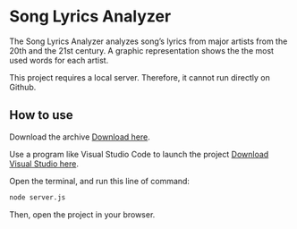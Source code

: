 # Song Lyrics Analyzer

The Song Lyrics Analyzer analyzes song’s lyrics from major artists from the 20th and the 21st century. A graphic representation shows the the most used words for each artist.

This project requires a local server. Therefore, it cannot run directly on Github.

## How to use 

Download the archive [Download here](https://valentinesenegas.github.io/CART451/final-project.zip).

Use a program like Visual Studio Code to launch the project [Download Visual Studio here](https://code.visualstudio.com/download).

Open the terminal, and run this line of command:

```bash
node server.js
```
Then, open the project in your browser.